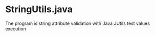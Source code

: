 # StringUtils.java
The program is string attribute validation with Java JUtils test values execution
